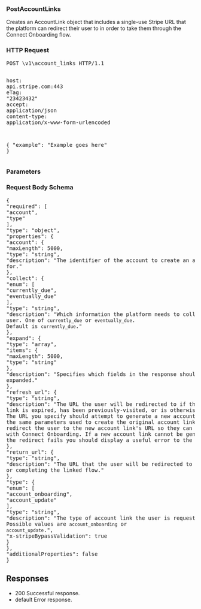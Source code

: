 <!DOCTYPE html><html><head><title></title><link rel="stylesheet" href="../OpenApi.css"/><meta charset="utf-8"/><meta name="viewport" content="width=device-width, initial-scale=1"/></head><body><article><section  class="requestOverview"><h1  class="requestSummary">PostAccountLinks</h1><p  class="requestDescription"><p>Creates an AccountLink object that includes a single-use Stripe URL that the platform can redirect their user to in order to take them through the Connect Onboarding flow.</p></p></section><section  class="http"><h3>HTTP Request</h3><pre  class="httpExample"><span  class="requestLine">POST</span> <span  class="httpTarget">\v1\account_links</span> <span  class="httpVersion">HTTP/1.1</span>
<span  class="headerLine">host</span>: <span  class="headerValue">api.stripe.com:443</span>
<span  class="headerLine">eTag</span>: <span  class="headerValue">"23423432"</span>
<span  class="headerLine">accept</span>: <span  class="headerValue">application/json</span>
<span  class="headerLine">content-type</span>: <span  class="headerValue">application/x-www-form-urlencoded</span>

{ &quot;example&quot;: &quot;Example goes here&quot; }</pre></section><dl  class="parameters"><h3>Parameters</h3></dl><section  class="requestContent"><h3>Request Body Schema</h3><pre  class="schema">{&#xA;  &quot;required&quot;: [&#xA;    &quot;account&quot;,&#xA;    &quot;type&quot;&#xA;  ],&#xA;  &quot;type&quot;: &quot;object&quot;,&#xA;  &quot;properties&quot;: {&#xA;    &quot;account&quot;: {&#xA;      &quot;maxLength&quot;: 5000,&#xA;      &quot;type&quot;: &quot;string&quot;,&#xA;      &quot;description&quot;: &quot;The identifier of the account to create an account link for.&quot;&#xA;    },&#xA;    &quot;collect&quot;: {&#xA;      &quot;enum&quot;: [&#xA;        &quot;currently_due&quot;,&#xA;        &quot;eventually_due&quot;&#xA;      ],&#xA;      &quot;type&quot;: &quot;string&quot;,&#xA;      &quot;description&quot;: &quot;Which information the platform needs to collect from the user. One of `currently_due` or `eventually_due`. Default is `currently_due`.&quot;&#xA;    },&#xA;    &quot;expand&quot;: {&#xA;      &quot;type&quot;: &quot;array&quot;,&#xA;      &quot;items&quot;: {&#xA;        &quot;maxLength&quot;: 5000,&#xA;        &quot;type&quot;: &quot;string&quot;&#xA;      },&#xA;      &quot;description&quot;: &quot;Specifies which fields in the response should be expanded.&quot;&#xA;    },&#xA;    &quot;refresh_url&quot;: {&#xA;      &quot;type&quot;: &quot;string&quot;,&#xA;      &quot;description&quot;: &quot;The URL the user will be redirected to if the account link is expired, has been previously-visited, or is otherwise invalid. The URL you specify should attempt to generate a new account link with the same parameters used to create the original account link, then redirect the user to the new account link&#x27;s URL so they can continue with Connect Onboarding. If a new account link cannot be generated or the redirect fails you should display a useful error to the user.&quot;&#xA;    },&#xA;    &quot;return_url&quot;: {&#xA;      &quot;type&quot;: &quot;string&quot;,&#xA;      &quot;description&quot;: &quot;The URL that the user will be redirected to upon leaving or completing the linked flow.&quot;&#xA;    },&#xA;    &quot;type&quot;: {&#xA;      &quot;enum&quot;: [&#xA;        &quot;account_onboarding&quot;,&#xA;        &quot;account_update&quot;&#xA;      ],&#xA;      &quot;type&quot;: &quot;string&quot;,&#xA;      &quot;description&quot;: &quot;The type of account link the user is requesting. Possible values are `account_onboarding` or `account_update`.&quot;,&#xA;      &quot;x-stripeBypassValidation&quot;: true&#xA;    }&#xA;  },&#xA;  &quot;additionalProperties&quot;: false&#xA;}</pre></section><section  class="responses"><h2>Responses</h2><ul  class="responses"><li  class="response"><span  class="statusLine">200</span> <span  class="statusDescription">Successful response.</span></li><li  class="response"><span  class="statusLine">default</span> <span  class="statusDescription">Error response.</span></li></ul></section></article></body></html>
